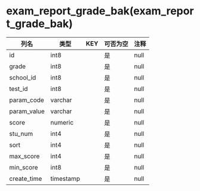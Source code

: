 # exam_report_grade_bak(exam_report_grade_bak)
| 列名   | 类型   | KEY  | 可否为空 | 注释   |
| ---- | ---- | ---- | ---- | ---- |
|id|int8||是|null|
|grade|int8||是|null|
|school_id|int8||是|null|
|test_id|int8||是|null|
|param_code|varchar||是|null|
|param_value|varchar||是|null|
|score|numeric||是|null|
|stu_num|int4||是|null|
|sort|int4||是|null|
|max_score|int4||是|null|
|min_score|int8||是|null|
|create_time|timestamp||是|null|
